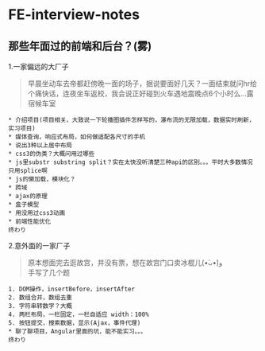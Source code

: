 # FE-interview-notes
那些年面过的前端和后台？(雾)
------
1.一家偏远的大厂子      
> 早晨坐动车去帝都赶傍晚一面的场子，据说要面好几天？一面结束就问hr给个痛快话，连夜坐车返校，我会说正好碰到火车遇地震晚点6个小时么...露宿候车室

```
* 介绍项目(项目相关，大致说一下轮播图插件怎样写的，瀑布流的无限加载，数据实时刷新，实习项目)
* 媒体查询，响应式布局，如何做适配各尺寸的手机
* 说出3种以上居中布局
* css3的伪类？大概问用过哪些
* js里substr substring split？实在太快没听清楚三种api的区别。。。平时大多数情况只用splice啊
* js的懒加载，模块化？
* 跨域
* ajax的原理
* 盒子模型
* 用没用过css3动画
* 前端性能优化  
终わり
````

2.意外面的一家厂子  
> 原本想面完去逛故宫，并没有票，想在故宫门口卖冰棍儿(•̀ᴗ•́)و   
手写了几个题
```
1. DOM操作，insertBefore，insertAfter
2. 数组合并，数组去重
3. 字符串转数字？大概
4. 两栏布局，一栏固定，一栏自适应 width：100%
5. 按钮提交，搜索数据，显示(Ajax，事件代理)
* 聊了聊项目，Angular里面的坑，能不能实习。。。
终わり
```
